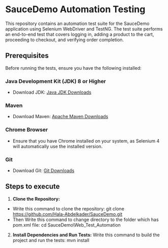 # SauceDemo Automation Testing

This repository contains an automation test suite for the SauceDemo application using Selenium WebDriver and TestNG. The test suite performs an end-to-end test that covers logging in, adding a product to the cart, proceeding to checkout, and verifying order completion.

## Prerequisites

Before running the tests, ensure you have the following installed:

### Java Development Kit (JDK) 8 or Higher

- Download JDK: [Java JDK Downloads](https://www.oracle.com/java/technologies/javase-jdk11-downloads.html)

### Maven

- Download Maven: [Apache Maven Downloads](https://maven.apache.org/download.cgi)

### Chrome Browser

- Ensure that you have Chrome installed on your system, as Selenium 4 will automatically use the installed version.

### Git

- Download Git: [Git Downloads](https://git-scm.com/downloads)

## Steps to execute 

1. **Clone the Repository:**

- Write this command to clone the repository: git clone https://github.com/Hala-Abdelkader/SauceDemo.git
- Then Write this command to change directory to the folder which has pom.xml file: cd SauceDemo\Web_Test_Automation
2. **Install Dependencies and Run Tests:**
   Write this command to build the project and run the tests: mvn install
    
